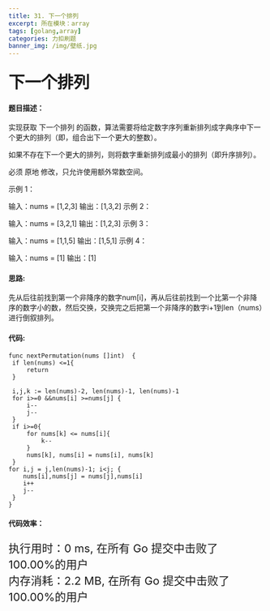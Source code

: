 ```yaml
---
title: 31. 下一个排列
excerpt: 所在模块：array
tags: [golang,array]
categories: 力扣刷题
banner_img: /img/壁纸.jpg
---
```


### <font size=6px>下一个排列</font>

#### 题目描述：

实现获取 下一个排列 的函数，算法需要将给定数字序列重新排列成字典序中下一个更大的排列（即，组合出下一个更大的整数）。

如果不存在下一个更大的排列，则将数字重新排列成最小的排列（即升序排列）。

必须 原地 修改，只允许使用额外常数空间。

 

示例 1：

输入：nums = [1,2,3]
输出：[1,3,2]
示例 2：

输入：nums = [3,2,1]
输出：[1,2,3]
示例 3：

输入：nums = [1,1,5]
输出：[1,5,1]
示例 4：

输入：nums = [1]
输出：[1]

#### 思路:

 先从后往前找到第一个非降序的数字num[i]，再从后往前找到一个比第一个非降序的数字小的数，然后交换，交换完之后把第一个非降序的数字i+1到len（nums）进行倒叙排列。

#### 代码:

```golang
func nextPermutation(nums []int)  {
 if len(nums) <=1{
     return 
 }
 
 i,j,k := len(nums)-2, len(nums)-1, len(nums)-1
 for i>=0 &&nums[i] >=nums[j] {
     i--
     j--
 }
 if i>=0{
     for nums[k] <= nums[i]{
         k--
     }
     nums[k], nums[i] = nums[i], nums[k]
 }
for i,j = j,len(nums)-1; i<j; {
    nums[i],nums[j] = nums[j],nums[i]
    i++
    j--
 }
}
```

#### 代码效率：

<p class="note note-primary"; style="font-size:22px">
   执行用时：0 ms, 在所有 Go 提交中击败了100.00%的用户<br>
   内存消耗：2.2 MB, 在所有 Go 提交中击败了100.00%的用户
</p>